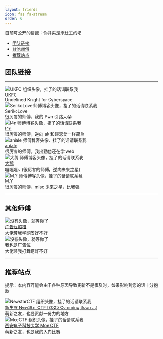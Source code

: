 ```yaml
---
layout: friends
icon: fas fa-stream
order: 6
---
```


<p>
  目前可公开的情报：<span class="heimu" title="你知道的太多了">你其实是来社工的吧</span>
</p>

- [团队链接](/friends/#团队链接)
- [其他师傅](/friends/#其他师傅)
- [推荐站点](/friends/#推荐站点)

## 团队链接

---

<div class="friend-links-container">

  <div class="friend-link-card friend-link-horizontal">
    <img src="https://ukfc.twilightly.top/img/ukfc_hu16778874158321978017.jpg" alt="UKFC 组织头像，挂了的话请联系我" class="friend-avatar">
    <div class="friend-content">
      <div class="friend-name">
        <a href="https://ukfc.lufiende.work">UKFC</a>
      </div>
      <div class="friend-desc">Undefined Knight for Cyberspace.</div>
    </div>
  </div>

</div>

<div class="friend-links-container">

  <div class="friend-link-card friend-link-vertical">
    <img src="https://www.sekiro.love/upload/www.gaituba.com_crop-round-umzg.png" alt="SerikoLove 师傅博客头像，挂了的话请联系我" class="friend-avatar">
    <div class="friend-name">
      <a href="https://www.sekiro.love/">SerikoLove</a>
    </div>
    <div class="friend-desc">很厉害的师傅，我的 Pwn 引路人😭</div>
  </div>

  <div class="friend-link-card friend-link-vertical">
    <img src="https://www.lancerorz.top/images/avatar.jpg" alt="l4n 师傅博客头像，挂了的话请联系我" class="friend-avatar">
    <div class="friend-name">
      <a href="https://www.lancerorz.top/">l4n</a>
    </div>
    <div class="friend-desc">很厉害的师傅，逆向 ak 和谈恋爱一样简单</div>
  </div>

  <div class="friend-link-card friend-link-vertical">
    <img src="https://aniale.top/img/avatar.jpg" alt="aniale 师傅博客头像，挂了的话请联系我" class="friend-avatar">
    <div class="friend-name">
      <a href="https://aniale.top/">aniale</a>
    </div>
    <div class="friend-desc">很厉害的师傅，我出勤他还在学 web</div>
  </div>

  <div class="friend-link-card friend-link-vertical">
    <img src="https://dae6897101.top/img/title.png" alt="大鹅 师傅博客头像，挂了的话请联系我" class="friend-avatar">
    <div class="friend-name">
      <a href="https://dae6897101.top/">大鹅</a>
    </div>
    <div class="friend-desc">嘎嘎嘎~ (很厉害的师傅，逆向未来之星)</div>
  </div>

  <div class="friend-link-card friend-link-vertical">
    <img src="https://www.czxh.top/pic/xiaoyuan.jpg" alt="M.Y 师傅博客头像，挂了的话请联系我" class="friend-avatar">
    <div class="friend-name">
      <a href="https://www.czxh.top/">M.Y</a>
    </div>
    <div class="friend-desc">很厉害的师傅，misc 未来之星，比我强</div>
  </div>

</div>

---

## 其他师傅

<div class="friend-links-container">

  <div class="friend-link-card friend-link-vertical">
    <img src="https://example.com/" alt="没有头像，就等你了" class="friend-avatar">
    <div class="friend-name">
      <a href="https://example.com//">广告位招租</a>
    </div>
    <div class="friend-desc">大佬带我学网安好不好</div>
  </div>

  <div class="friend-link-card friend-link-vertical">
    <img src="https://example.com/" alt="没有头像，就等你了" class="friend-avatar">
    <div class="friend-name">
      <a href="https://example.com/">我也是广告位</a>
    </div>
    <div class="friend-desc">大佬带我打舞萌好不好</div>
  </div>


</div>


---

## 推荐站点

提示：本内容可能会由于各种原因导致更新不是很及时，如果影响到您的话十分抱歉

<div class="friend-links-container">

  <div class="friend-link-card friend-link-horizontal">
    <img src="http://127.0.0.1:4000/assets/img/friends/NewStarCTF.png" alt="NewstarCTF 组织头像，挂了的话请联系我" class="friend-avatar">
    <div class="friend-content">
      <div class="friend-name">
        <a href="https://newstar.wiki/">新生赛 NewStar CTF [2025 Comming Soon ...]</a>
      </div>
      <div class="friend-desc">萌新之友，也是贡献一份力的地方</div>
    </div>
  </div>

  <div class="friend-link-card friend-link-horizontal">
    <img src="https://ctf.xidian.edu.cn/api/media?hash=7c1135349cf2f320913f4cc4550a6d20ef1fe0430042783935438e5017da6624" alt="MoeCTF 组织头像，挂了的话请联系我" class="friend-avatar">
    <div class="friend-content">
      <div class="friend-name">
        <a href="https://ctf.xidian.edu.cn/games/">西安电子科技大学 Moe CTF </a>
      </div>
      <div class="friend-desc">萌新之友，也是我的入门比赛</div>
    </div>
  </div>

</div>
